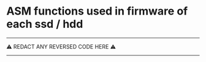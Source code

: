 # ASM functions used in firmware of each ssd / hdd


---


:warning: REDACT ANY REVERSED CODE HERE :warning: 

---

